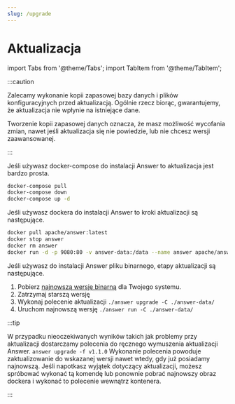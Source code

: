 ```yaml
---
slug: /upgrade
---
```


# Aktualizacja

import Tabs from '@theme/Tabs';
import TabItem from '@theme/TabItem';

:::caution

Zalecamy wykonanie kopii zapasowej bazy danych i plików konfiguracyjnych przed aktualizacją. Ogólnie rzecz biorąc, gwarantujemy, że aktualizacja nie wpłynie na istniejące dane.

Tworzenie kopii zapasowej danych oznacza, że masz możliwość wycofania zmian, nawet jeśli aktualizacja się nie powiedzie, lub nie chcesz wersji zaawansowanej.

:::

<Tabs>
  <TabItem value="docker-compose" label="Docker Compose" default>

Jeśli używasz docker-compose do instalacji Answer to aktualizacja jest bardzo prosta.

```bash
docker-compose pull
docker-compose down
docker-compose up -d
```

  </TabItem>
  <TabItem value="docker" label="Docker">

Jeśli używasz dockera do instalacji Answer to kroki aktualizacji są następujące.

```bash
docker pull apache/answer:latest
docker stop answer
docker rm answer
docker run -d -p 9080:80 -v answer-data:/data --name answer apache/answer:latest
```

  </TabItem>
  <TabItem value="binary" label="Binary">

Jeśli używasz do instalacji Answer pliku binarnego, etapy aktualizacji są następujące.

1. Pobierz [najnowszą wersję binarną](https://github.com/apache/inubator-answer/releases) dla Twojego systemu.
2. Zatrzymaj starszą wersję
3. Wykonaj polecenie aktualizacji `./answer upgrade -C ./answer-data/`
4. Uruchom najnowszą wersję `./answer run -C ./answer-data/`


  </TabItem>
</Tabs>

:::tip

W przypadku nieoczekiwanych wyników takich jak problemy przy aktualizacji dostarczamy polecenia do ręcznego wymuszenia aktualizacji Answer. `answer upgrade -f v1.1.0` Wykonanie polecenia powoduje zaktualizowanie do wskazanej wersji nawet wtedy, gdy już posiadamy najnowszą. Jeśli napotkasz wyjątek dotyczący aktualizacji, możesz spróbować wykonać tą komendę lub ponownie pobrać najnowszy obraz dockera i wykonać to polecenie wewnątrz kontenera.

:::
